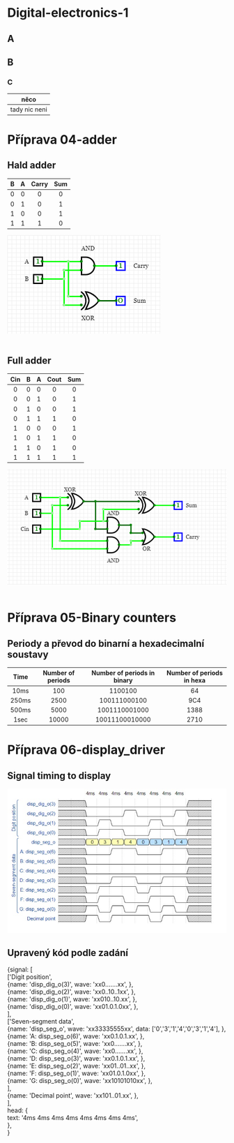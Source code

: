# Digital-electronics-1
## A
## B
### C
| **něco** |
| :-: |
| tady nic neni |

# Příprava 04-adder
## Hald adder
| **B** | **A** | **Carry** | **Sum** |
| :-: | :-: | :-: | :-: |
| 0 | 0 | 0 | 0 |
| 0 | 1 | 0 | 1 |
| 1 | 0 | 0 | 1 |
| 1 | 1 | 1 | 0 |


![Logic diagram half adder](https://github.com/xmajnu00/Digital-electronics-1/blob/master/Labs/03-segment/Half_Adder.png)<br/> <br/>

## Full adder
| **Cin** | **B** | **A** | **Cout** | **Sum** |
| :-: | :-: | :-: | :-: | :-: |
| 0 | 0 | 0 | 0 | 0 |
| 0 | 0 | 1 | 0 | 1 |
| 0 | 1 | 0 | 0 | 1 |
| 0 | 1 | 1 | 1 | 0 |
| 1 | 0 | 0 | 0 | 1 |
| 1 | 0 | 1 | 1 | 0 |
| 1 | 1 | 0 | 1 | 0 |
| 1 | 1 | 1 | 1 | 1 |

![Logic diagram full adder](https://github.com/xmajnu00/Digital-electronics-1/blob/master/Labs/03-segment/Full_adder.png)<br/> <br/>

# Příprava 05-Binary counters
## Periody a převod do binarní a hexadecimalní soustavy



| **Time** | **Number of periods** | **Number of periods in binary** | **Number of periods in hexa** | 
| :-: | :-: | :-: | :-: |
| 10ms | 100 | 1100100 | 64 | 
| 250ms | 2500 | 100111000100 | 9C4 | 
| 500ms | 5000 | 1001110001000 | 1388 | 
| 1sec | 10000 | 10011100010000 | 2710 |


# Příprava 06-display_driver
## Signal timing to display

![Signal timing to display](https://github.com/xmajnu00/Digital-electronics-1/blob/master/obrazky_pripravy/displaytimingsignal.jpg) <br/>
 ## Upravený kód podle zadání
 
{signal: [ <br/>
  ['Digit position', <br/>
    {name: 'disp_dig_o(3)', wave: 'xx0.......xx', },<br/>
    {name: 'disp_dig_o(2)', wave: 'xx0..10..1xx', },<br/>
    {name: 'disp_dig_o(1)', wave: 'xx010..10.xx', },<br/>
    {name: 'disp_dig_o(0)', wave: 'xx01.0.1.0xx', },<br/>
  ],<br/>
  ['Seven-segment data',<br/>
    {name: 'disp_seg_o',       wave: 'xx33335555xx', data: ['0','3','1','4','0','3','1','4'], }, <br/> 
    {name: 'A: disp_seg_o(6)', wave: 'xx0.1.0.1.xx', },<br/>
    {name: 'B: disp_seg_o(5)', wave: 'xx0.......xx',          },<br/>
    {name: 'C: disp_seg_o(4)', wave: 'xx0.......xx',          },<br/>
    {name: 'D: disp_seg_o(3)', wave: 'xx0.1.0.1.xx',          },<br/>
    {name: 'E: disp_seg_o(2)', wave: 'xx01..01..xx',          },<br/>
    {name: 'F: disp_seg_o(1)', wave: 'xx01.0.1.0xx',          },<br/>
    {name: 'G: disp_seg_o(0)', wave: 'xx10101010xx',          },<br/>
  ],<br/>
  {name: 'Decimal point', wave: 'xx101..01.xx', },<br/>
],<br/>
  head: {<br/>
    text: '4ms   4ms   4ms   4ms   4ms   4ms   4ms   4ms',<br/>
  },<br/>
}<br/>
